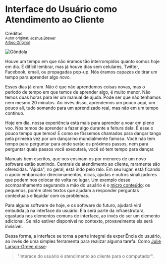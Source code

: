 Interface do Usuário como Atendimento ao Cliente
============================
Créditos<br/>
<small>Autor original: [Joshua Brewer](http://52weeksofux.com/)<br/>[Artigo Original](http://52weeksofux.com/post/415490651/good-design-is)</small>

![Gôndola](http://media.tumblr.com/tumblr_kyib37lAFe1qz8ohs.png "Gôndola")

Houve um tempo em que não éramos tão interrompidos quanto somos hoje em dia. É difícil lembrar, mas já houve dias sem celulares, Twitter, Facebook, email, ou propagadas pop-up. Nós éramos capazes de tirar um tempo para aprender algo novo.

Esses dias já eram. Não é que não aprendemos coisas novas, mas o período de tempo em que temos de aprender algo, é muito menor. Não temos duas horas para ler um manual de ajuda. Pode ser que não tenhamos nem mesmo 20 minutos. Ao invés disso, aprendemos um pouco aqui, um pouco ali, tudo somando para um aprendizado real, mas não em um tempo contínuo.

Hoje em dia, nossa experiência está mais para aprender a voar em pleno voo. Nós temos de aprender a fazer algo durante a feitura dela. É esse o pouco tempo que temos! É como se fôssemos chamados para dançar tango pela primeira vez por um dançarino mundialmente famoso. Você não tem tempo para perguntar para onde serão os próximos passos, nem para perguntar quais passos você executará, você só tem tempo para dançar.

Manuais bem escritos, que nos ensinam os por menores de um novo software estão sumindo. Centrais de atendimento ao cliente, raramente são oferecidas. "Ajuda", no geral, está indo pelo ralo. Em seu lugar, está ficando o apoio embarcado: direcionamentos, dicas, ajudas e outros sinalizadores que podem nos colocar de volta no lugar. Um exemplo desse acompanhamento segurando a mão do usuário é o [micro conteúdo](http://bokardo.com/archives/writing-microcopy/): os pequenos, porém úteis textos que ajudam a responder perguntas contextuais e liquidar com os problemas.

Para alguns software de hoje, e os software do futuro, ajudará virá embutida já na interface do usuário. Ela será parte da infraestrutura, egastada nos elementos comuns de interface, ao invés de ser um elemento adicional. Se não estiver disponível no contexto, provavelmente ela será invisível.

Dessa forma, a interface se torna a parte integral da experiÊncia do usuário, ao invés de uma simples ferramenta para realizar alguma tarefa. Como [Julie Larson-Greee disse](http://www.sfgate.com/cgi-bin/article.cgi?f=/n/a/2009/04/19/financial/f093840D18.DTL):

> "Interace do usuário é atendimento ao cliente para o computador".
